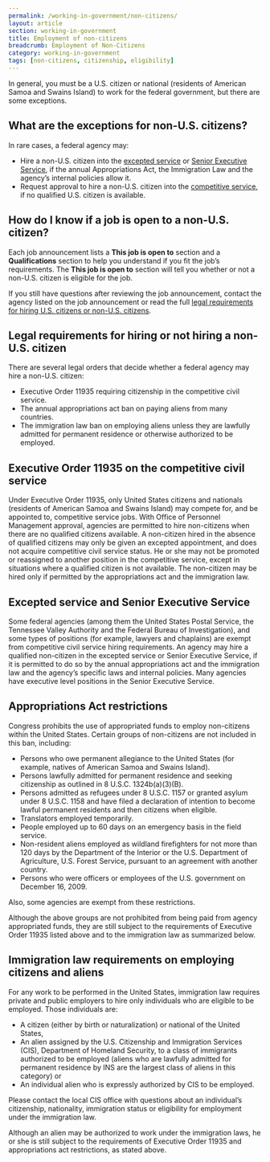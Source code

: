 ```yaml
---
permalink: /working-in-government/non-citizens/
layout: article
section: working-in-government
title: Employment of non-citizens
breadcrumb: Employment of Non-Citizens
category: working-in-government
tags: [non-citizens, citizenship, eligibility]
---
```


In general, you must be a U.S. citizen or national (residents of American Samoa and Swains Island) to work for the federal government, but there are some exceptions. 

## What are the exceptions for non-U.S. citizens?
In rare cases, a federal agency may:
* Hire a non-U.S. citizen into the [excepted service](../service/) or [Senior Executive Service](../service/), if the annual Appropriations Act, the Immigration Law and the agency’s internal policies allow it.
* Request approval to hire a non-U.S. citizen into the [competitive service](../service/), if no qualified U.S. citizen is available. 

## How do I know if a job is open to a non-U.S. citizen?
Each job announcement lists a **This job is open to** section and a **Qualifications** section to help you understand if you fit the job’s requirements. The **This job is open to** section will tell you whether or not a non-U.S. citizen is eligible for the job.

If you still have questions after reviewing the job announcement, contact the agency listed on the job announcement or read the full [legal requirements for hiring U.S. citizens or non-U.S. citizens](#legal-requirements-for-hiring-or-not-hiring-a-non-us-citizen).

## Legal requirements for hiring or not hiring a non-U.S. citizen
There are several legal orders that decide whether a federal agency may hire a non-U.S. citizen: 
* Executive Order 11935 requiring citizenship in the competitive civil service.
* The annual appropriations act ban on paying aliens from many countries.
* The immigration law ban on employing aliens unless they are lawfully admitted for permanent residence or otherwise authorized to be employed.

## Executive Order 11935 on the competitive civil service
Under Executive Order 11935, only United States citizens and nationals (residents of American Samoa and Swains Island) may compete for, and be appointed to, competitive service jobs. With Office of Personnel Management approval, agencies are permitted to hire non-citizens when there are no qualified citizens available. A non-citizen hired in the absence of qualified citizens may only be given an excepted appointment, and does not acquire competitive civil service status. He or she may not be promoted or reassigned to another position in the competitive service, except in situations where a qualified citizen is not available. The non-citizen may be hired only if permitted by the appropriations act and the immigration law.


## Excepted service and Senior Executive Service
Some federal agencies (among them the United States Postal Service, the Tennessee Valley Authority and the Federal Bureau of Investigation), and some types of positions (for example, lawyers and chaplains) are exempt from competitive civil service hiring requirements. An agency may hire a qualified non-citizen in the excepted service or Senior Executive Service, if it is permitted to do so by the annual appropriations act and the immigration law and the agency’s specific laws and internal policies.
Many agencies have executive level positions in the Senior Executive Service.

## Appropriations Act restrictions
Congress prohibits the use of appropriated funds to employ non-citizens within the United States. Certain groups of non-citizens are not included in this ban, including:
* Persons who owe permanent allegiance to the United States (for example, natives of American Samoa and Swains Island).
* Persons lawfully admitted for permanent residence and seeking citizenship as outlined in 8 U.S.C. 1324b(a)(3)(B).
* Persons admitted as refugees under 8 U.S.C. 1157 or granted asylum under 8 U.S.C. 1158 and have filed a declaration of intention to become lawful permanent residents and then citizens when eligible.
* Translators employed temporarily.
* People employed up to 60 days on an emergency basis in the field service.
* Non-resident aliens employed as wildland firefighters for not more than 120 days by the Department of the Interior or the U.S. Department of Agriculture, U.S. Forest Service, pursuant to an agreement with another country.
* Persons who were officers or employees of the U.S. government on December 16, 2009.

Also, some agencies are exempt from these restrictions.

Although the above groups are not prohibited from being paid from agency appropriated funds, they are still subject to the requirements of Executive Order 11935 listed above and to the immigration law as summarized below.

## Immigration law requirements on employing citizens and aliens
For any work to be performed in the United States, immigration law requires private and public employers to hire only individuals who are eligible to be employed. Those individuals are:
* A citizen (either by birth or naturalization) or national of the United States,
* An alien assigned by the U.S. Citizenship and Immigration Services (CIS), Department of Homeland Security, to a class of immigrants authorized to be employed (aliens who are lawfully admitted for permanent residence by INS are the largest class of aliens in this category) or
* An individual alien who is expressly authorized by CIS to be employed. 

Please contact the local CIS office with questions about an individual’s citizenship, nationality, immigration status or eligibility for employment under the immigration law.

Although an alien may be authorized to work under the immigration laws, he or she is still subject to the requirements of Executive Order 11935 and appropriations act restrictions, as stated above.


